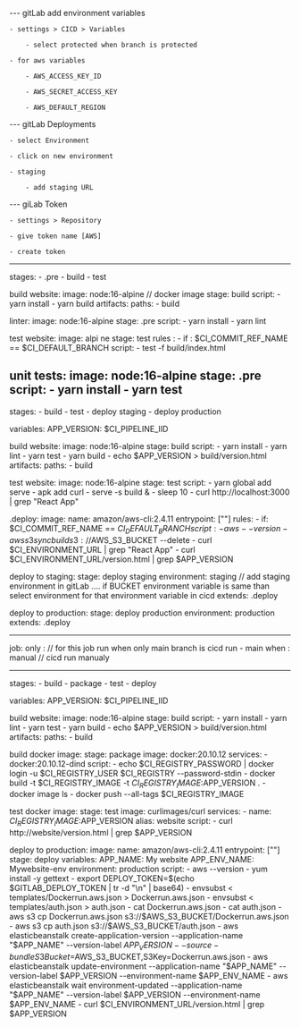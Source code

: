 --- gitLab add environment variables

    - settings > CICD > Variables

        - select protected when branch is protected

    - for aws variables

        - AWS_ACCESS_KEY_ID

        - AWS_SECRET_ACCESS_KEY

        - AWS_DEFAULT_REGION 

--- gitLab Deployments 

    - select Environment

    - click on new environment

    - staging

        - add staging URL

--- giLab Token

    - settings > Repository 

    - give token name [AWS]

    - create token


----------------------------------------------------------------
stages:
    - .pre
    - build
    - test

build website:
    image: node:16-alpine        // docker image
    stage: build
    script:
        - yarn install
        - yarn build
    artifacts:
        paths:
            - build

linter:
    image: node:16-alpine
    stage: .pre
    script:
        - yarn install
        - yarn lint

test website:
    image: alpi ne
    stage: test
    rules : 
        - if : $CI_COMMIT_REF_NAME == $CI_DEFAULT_BRANCH
    script:
        - test -f build/index.html

unit tests:
    image: node:16-alpine
    stage: .pre
    script:
        - yarn install
        - yarn test
---------------------------------------------------------------

stages:
    - build
    - test
    - deploy staging
    - deploy production

variables:
    APP_VERSION: $CI_PIPELINE_IID

build website:
    image: node:16-alpine
    stage: build
    script:
        - yarn install
        - yarn lint
        - yarn test
        - yarn build
        - echo $APP_VERSION > build/version.html
    artifacts:
        paths:
            - build

test website:
    image: node:16-alpine
    stage: test
    script:
        - yarn global add serve
        - apk add curl
        - serve -s build &
        - sleep 10
        - curl http://localhost:3000 | grep "React App"

.deploy:
    image: 
        name: amazon/aws-cli:2.4.11
        entrypoint: [""]
    rules:
        - if: $CI_COMMIT_REF_NAME == $CI_DEFAULT_BRANCH
    script:
        - aws --version
        - aws s3 sync build s3://$AWS_S3_BUCKET --delete
        - curl $CI_ENVIRONMENT_URL | grep "React App"
        - curl $CI_ENVIRONMENT_URL/version.html | grep $APP_VERSION

deploy to staging:
    stage: deploy staging
    environment: staging           // add staging environment in gitLab .... if BUCKET environment variable is same than select environment for that environment variable in cicd 
    extends: .deploy

deploy to production:
    stage: deploy production
    environment: production
    extends: .deploy


----------------------------------------------------------------

job:
    only :              // for this job run when only main branch is cicd run
        - main 
    when : manual       // cicd run manualy


---------------------------------------------------------------
stages:
    - build
    - package
    - test
    - deploy

variables:
    APP_VERSION: $CI_PIPELINE_IID

build website:
    image: node:16-alpine
    stage: build
    script:
        - yarn install
        - yarn lint
        - yarn test
        - yarn build
        - echo $APP_VERSION > build/version.html
    artifacts:
        paths:
            - build

build docker image:
    stage: package
    image: docker:20.10.12
    services:
        - docker:20.10.12-dind
    script:
        - echo $CI_REGISTRY_PASSWORD | docker login -u $CI_REGISTRY_USER $CI_REGISTRY --password-stdin
        - docker build -t $CI_REGISTRY_IMAGE -t $CI_REGISTRY_IMAGE:$APP_VERSION .
        - docker image ls
        - docker push --all-tags $CI_REGISTRY_IMAGE

test docker image:
    stage: test
    image: curlimages/curl
    services:
        - name: $CI_REGISTRY_IMAGE:$APP_VERSION
          alias: website
    script:
        - curl http://website/version.html | grep $APP_VERSION

deploy to production:
    image:
        name: amazon/aws-cli:2.4.11
        entrypoint: [""]
    stage: deploy
    variables:
        APP_NAME: My website
        APP_ENV_NAME: Mywebsite-env
    environment: production
    script:
        - aws --version
        - yum install -y gettext
        - export DEPLOY_TOKEN=$(echo $GITLAB_DEPLOY_TOKEN | tr -d "\n" | base64)
        - envsubst < templates/Dockerrun.aws.json > Dockerrun.aws.json
        - envsubst < templates/auth.json > auth.json
        - cat Dockerrun.aws.json
        - cat auth.json
        - aws s3 cp Dockerrun.aws.json s3://$AWS_S3_BUCKET/Dockerrun.aws.json
        - aws s3 cp auth.json s3://$AWS_S3_BUCKET/auth.json
        - aws elasticbeanstalk create-application-version --application-name "$APP_NAME" --version-label $APP_VERSION --source-bundle S3Bucket=$AWS_S3_BUCKET,S3Key=Dockerrun.aws.json
        - aws elasticbeanstalk update-environment --application-name "$APP_NAME" --version-label $APP_VERSION --environment-name $APP_ENV_NAME
        - aws elasticbeanstalk wait environment-updated --application-name "$APP_NAME" --version-label $APP_VERSION --environment-name $APP_ENV_NAME
        - curl $CI_ENVIRONMENT_URL/version.html | grep $APP_VERSION
